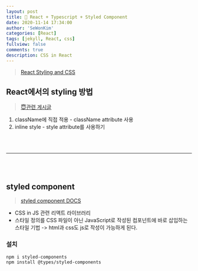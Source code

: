 ```yaml
---
layout: post
title: 🎨 React + Typescript + Styled Component
date: 2020-11-14 17:34:00
author: 'SeWonKim'
categories: [React]
tags: [jekyll, React, css]
fullview: false
comments: true
description: CSS in React
---
```


> [React Styling and CSS](https://ko.reactjs.org/docs/faq-styling.html)

## React에서의 styling 방법

> [😇관련 게시글](https://sewonkimm.github.io/react/2020/10/09/ReactStyling.html)

1. className에 직접 적용 - className attribute 사용
2. inline style - style attribute를 사용하기

&nbsp;  
&nbsp;

---

&nbsp;  
&nbsp;

## styled component

> [styled component DOCS](https://styled-components.com/)

- CSS in JS 관련 리액트 라이브러리
- 스타일 정의를 CSS 파일이 아닌 JavaScript로 작성된 컴포넌트에 바로 삽입하는 스타일 기법 -> html과 css도 js로 작성이 가능하게 된다.

### 설치

```
npm i styled-components
npm install @types/styled-components
```
